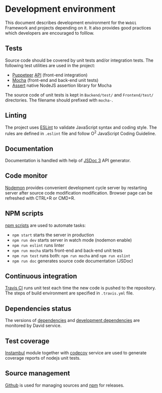 # Development environment
This document describes development environment for the `WebUi` Framework and projects depending on it. It also provides good practices which developers are encouraged to folllow.

## Tests
Source code should be covered by unit tests and/or integration tests. The following test utilities are used in the project:

* [Puppeteer](https://github.com/GoogleChrome/puppeteer) [API](https://github.com/GoogleChrome/puppeteer/blob/master/docs/api.md) (front-end integration)
* [Mocha](https://mochajs.org) (front-end and back-end unit tests)
* [Assert](https://nodejs.org/api/assert.html) native NodeJS assertion library for Mocha

The source code of unit tests is kept in `Backend/test/` and `Frontend/test/` directories. The filename should prefixed with `mocha-`.

## Linting
The project uses [ESLint](http://eslint.org) to validate JavaScript syntax and coding style. The rules are defined in `.eslint` file and follow O<sup>2</sup> JavaScript Coding Guideline.

## Documentation
Documentation is handled with help of [JSDoc 3](http://usejsdoc.org) API generator.

## Code monitor
[Nodemon](http://nodemon.io/) provides convenient development cycle server by restarting server after source code modification modification. Browser page can be refreshed with CTRL+R or CMD+R.

## NPM scripts
[npm scripts](https://docs.npmjs.com/misc/scripts) are used to automate tasks:
* `npm start` starts the server in production
* `npm run dev` starts server in watch mode (nodemon enable)
* `npm run eslint` runs linter
* `npm run mocha` starts front-end and back-end unit tests
* `npm run test` runs both: `npm run mocha` and `npm run eslint`
* `npm run doc` generates source code documentation (JSDoc)

## Continuous integration
[Travis CI](https://travis-ci.org/AliceO2Group/WebUi) runs unit test each time the new code is pushed to the repository. The steps of build environment are specified in `.travis.yml` file.

## Dependencies status
The versions of [dependencies](https://david-dm.org/AliceO2Group/WebUi) and [development dependencies](https://david-dm.org/AliceO2Group/WebUi?type=dev) are monitored by David service.

## Test coverage
[Instambul](https://www.npmjs.com/package/istanbul) module together with [codecov](https://codecov.io) service are used to generate coverage reports of nodejs unit tests.

## Source management
[Github](https://github.com/AliceO2Group/WebUi) is used for managing sources and [npm](https://www.npmjs.com/settings/aliceo2/packages) for releases.
